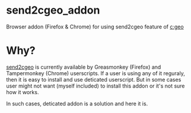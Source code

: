 # send2cgeo_addon
Browser addon (Firefox &amp; Chrome) for using send2cgeo feature of [c:geo](http://www.cgeo.org/)

# Why?

[send2cgeo](http://www.cgeo.org/send2cgeo.html) is currently available by Greasmonkey (Firefox) and Tampermonkey (Chrome) userscripts.
If a user is using any of it reguraly, then it is easy to install and use deticated userscript.
But in some cases user might not want (myself included) to install this addon or it's not sure how it works.

In such cases, deticated addon is a solution and here it is.
